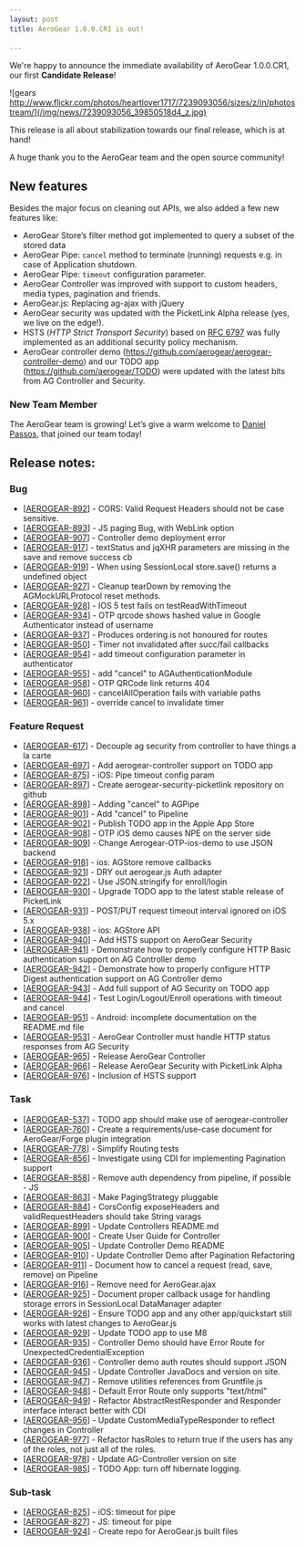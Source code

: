 ```yaml
---
layout: post
title: AeroGear 1.0.0.CR1 is out!

---
```


We're happy to announce the immediate availability of AeroGear 1.0.0.CR1, our first **Candidate Release**!

![gears http://www.flickr.com/photos/heartlover1717/7239093056/sizes/z/in/photostream/](/img/news/7239093056_39850518d4_z.jpg)

This release is all about stabilization towards our final release, which is at hand!

A huge thank you to the AeroGear team and the open source community!

## New features

Besides the major focus on cleaning out APIs, we also added a few new features like:

- AeroGear Store’s filter method got implemented to query a subset of the stored data
- AeroGear Pipe: `cancel` method to terminate (running) requests e.g. in case of Application shutdown.
- AeroGear Pipe: `timeout` configuration parameter.
- AeroGear Controller was improved with support to custom headers, media types, pagination and friends.
- AeroGear.js: Replacing ag-ajax with jQuery
- AeroGear security was updated with the PicketLink Alpha release (yes, we live on the edge!). 
- HSTS (*HTTP Strict Transport Security*) based on [RFC 6797](http://tools.ietf.org/html/rfc6797) was fully implemented as an additional security policy mechanism.
- AeroGear controller demo (https://github.com/aerogear/aerogear-controller-demo) and our TODO app (https://github.com/aerogear/TODO) were updated with the latest bits from AG Controller and Security. 

### New Team Member

The AeroGear team is growing! Let’s give a warm welcome to [Daniel Passos](https://twitter.com/passos), that joined our team today!


## Release notes:

### Bug 

*   [[AEROGEAR-892][1]] - CORS: Valid Request Headers should not be case sensitive. 
*   [[AEROGEAR-893][2]] - JS paging Bug, with WebLink option 
*   [[AEROGEAR-907][3]] - Controller demo deployment error 
*   [[AEROGEAR-917][4]] - textStatus and jqXHR parameters are missing in the save and remove success cb 
*   [[AEROGEAR-919][5]] - When using SessionLocal store.save() returns a undefined object 
*   [[AEROGEAR-927][6]] - Cleanup tearDown by removing the AGMockURLProtocol reset methods. 
*   [[AEROGEAR-928][7]] - IOS 5 test fails on testReadWithTimeout 
*   [[AEROGEAR-934][8]] - OTP qrcode shows hashed value in Google Authenticator instead of username 
*   [[AEROGEAR-937][9]] - Produces ordering is not honoured for routes 
*   [[AEROGEAR-950][10]] - Timer not invalidated after succ/fail callbacks 
*   [[AEROGEAR-954][11]] - add timeout configuration parameter in authenticator 
*   [[AEROGEAR-955][12]] - add "cancel" to AGAuthenticationModule 
*   [[AEROGEAR-958][13]] - OTP QRCode link returns 404 
*   [[AEROGEAR-960][14]] - cancelAllOperation fails with variable paths 
*   [[AEROGEAR-961][15]] - override cancel to invalidate timer 

### Feature Request 

*   [[AEROGEAR-617][16]] - Decouple ag security from controller to have things a la carte 
*   [[AEROGEAR-697][17]] - Add aerogear-controller support on TODO app 
*   [[AEROGEAR-875][18]] - iOS: Pipe timeout config param 
*   [[AEROGEAR-897][19]] - Create aerogear-security-picketlink repository on github 
*   [[AEROGEAR-898][20]] - Adding "cancel" to AGPipe 
*   [[AEROGEAR-901][21]] - Add "cancel" to Pipeline 
*   [[AEROGEAR-902][22]] - Publish TODO app in the Apple App Store 
*   [[AEROGEAR-908][23]] - OTP iOS demo causes NPE on the server side 
*   [[AEROGEAR-909][24]] - Change Aerogear-OTP-ios-demo to use JSON backend 
*   [[AEROGEAR-918][25]] - ios: AGStore remove callbacks 
*   [[AEROGEAR-921][26]] - DRY out aerogear.js Auth adapter 
*   [[AEROGEAR-922][27]] - Use JSON.stringify for enroll/login 
*   [[AEROGEAR-930][28]] - Upgrade TODO app to the latest stable release of PicketLink 
*   [[AEROGEAR-931][29]] - POST/PUT request timeout interval ignored on iOS 5.x 
*   [[AEROGEAR-938][30]] - ios: AGStore API 
*   [[AEROGEAR-940][31]] - Add HSTS support on AeroGear Security 
*   [[AEROGEAR-941][32]] - Demonstrate how to properly configure HTTP Basic authentication support on AG Controller demo 
*   [[AEROGEAR-942][33]] - Demonstrate how to properly configure HTTP Digest authentication support on AG Controller demo 
*   [[AEROGEAR-943][34]] - Add full support of AG Security on TODO app 
*   [[AEROGEAR-944][35]] - Test Login/Logout/Enroll operations with timeout and cancel 
*   [[AEROGEAR-951][36]] - Android: incomplete documentation on the README.md file 
*   [[AEROGEAR-953][37]] - AeroGear Controller must handle HTTP status responses from AG Security 
*   [[AEROGEAR-965][38]] - Release AeroGear Controller 
*   [[AEROGEAR-966][39]] - Release AeroGear Security with PicketLink Alpha 
*   [[AEROGEAR-976][40]] - Inclusion of HSTS support 

### Task 

*   [[AEROGEAR-537][41]] - TODO app should make use of aerogear-controller 
*   [[AEROGEAR-760][42]] - Create a requirements/use-case document for AeroGear/Forge plugin integration 
*   [[AEROGEAR-778][43]] - Simplify Routing tests 
*   [[AEROGEAR-856][44]] - Investigate using CDI for implementing Pagination support 
*   [[AEROGEAR-858][45]] - Remove auth dependency from pipeline, if possible - JS 
*   [[AEROGEAR-863][46]] - Make PagingStrategy pluggable 
*   [[AEROGEAR-884][47]] - CorsConfig exposeHeaders and validRequestHeaders should take String varags 
*   [[AEROGEAR-899][48]] - Update Controllers README.md 
*   [[AEROGEAR-900][49]] - Create User Guide for Controller 
*   [[AEROGEAR-905][50]] - Update Controller Demo README 
*   [[AEROGEAR-910][51]] - Update Controller Demo after Pagination Refactoring 
*   [[AEROGEAR-911][52]] - Document how to cancel a request (read, save, remove) on Pipeline 
*   [[AEROGEAR-916][53]] - Remove need for AeroGear.ajax 
*   [[AEROGEAR-925][54]] - Document proper callback usage for handling storage errors in SessionLocal DataManager adapter 
*   [[AEROGEAR-926][55]] - Ensure TODO app and any other app/quickstart still works with latest changes to AeroGear.js 
*   [[AEROGEAR-929][56]] - Update TODO app to use M8 
*   [[AEROGEAR-935][57]] - Controller Demo should have Error Route for UnexpectedCredentialException 
*   [[AEROGEAR-936][58]] - Controller demo auth routes should support JSON 
*   [[AEROGEAR-945][59]] - Update Controller JavaDocs and version on site. 
*   [[AEROGEAR-947][60]] - Remove utilities references from Gruntfile.js 
*   [[AEROGEAR-948][61]] - Default Error Route only supports "text/html" 
*   [[AEROGEAR-949][62]] - Refactor AbstractRestResponder and Responder interface interact better with CDI 
*   [[AEROGEAR-956][63]] - Update CustomMediaTypeResponder to reflect changes in Controller 
*   [[AEROGEAR-977][64]] - Refactor hasRoles to return true if the users has any of the roles, not just all of the roles. 
*   [[AEROGEAR-978][65]] - Update AG-Controller version on site 
*   [[AEROGEAR-985][66]] - TODO App: turn off hibernate logging. 

### Sub-task 

*   [[AEROGEAR-825][67]] - iOS: timeout for pipe 
*   [[AEROGEAR-827][68]] - JS: timeout for pipe 
*   [[AEROGEAR-924][69]] - Create repo for AeroGear.js built files

 [1]: https://issues.jboss.org/browse/AEROGEAR-892
 [2]: https://issues.jboss.org/browse/AEROGEAR-893
 [3]: https://issues.jboss.org/browse/AEROGEAR-907
 [4]: https://issues.jboss.org/browse/AEROGEAR-917
 [5]: https://issues.jboss.org/browse/AEROGEAR-919
 [6]: https://issues.jboss.org/browse/AEROGEAR-927
 [7]: https://issues.jboss.org/browse/AEROGEAR-928
 [8]: https://issues.jboss.org/browse/AEROGEAR-934
 [9]: https://issues.jboss.org/browse/AEROGEAR-937
 [10]: https://issues.jboss.org/browse/AEROGEAR-950
 [11]: https://issues.jboss.org/browse/AEROGEAR-954
 [12]: https://issues.jboss.org/browse/AEROGEAR-955
 [13]: https://issues.jboss.org/browse/AEROGEAR-958
 [14]: https://issues.jboss.org/browse/AEROGEAR-960
 [15]: https://issues.jboss.org/browse/AEROGEAR-961
 [16]: https://issues.jboss.org/browse/AEROGEAR-617
 [17]: https://issues.jboss.org/browse/AEROGEAR-697
 [18]: https://issues.jboss.org/browse/AEROGEAR-875
 [19]: https://issues.jboss.org/browse/AEROGEAR-897
 [20]: https://issues.jboss.org/browse/AEROGEAR-898
 [21]: https://issues.jboss.org/browse/AEROGEAR-901
 [22]: https://issues.jboss.org/browse/AEROGEAR-902
 [23]: https://issues.jboss.org/browse/AEROGEAR-908
 [24]: https://issues.jboss.org/browse/AEROGEAR-909
 [25]: https://issues.jboss.org/browse/AEROGEAR-918
 [26]: https://issues.jboss.org/browse/AEROGEAR-921
 [27]: https://issues.jboss.org/browse/AEROGEAR-922
 [28]: https://issues.jboss.org/browse/AEROGEAR-930
 [29]: https://issues.jboss.org/browse/AEROGEAR-931
 [30]: https://issues.jboss.org/browse/AEROGEAR-938
 [31]: https://issues.jboss.org/browse/AEROGEAR-940
 [32]: https://issues.jboss.org/browse/AEROGEAR-941
 [33]: https://issues.jboss.org/browse/AEROGEAR-942
 [34]: https://issues.jboss.org/browse/AEROGEAR-943
 [35]: https://issues.jboss.org/browse/AEROGEAR-944
 [36]: https://issues.jboss.org/browse/AEROGEAR-951
 [37]: https://issues.jboss.org/browse/AEROGEAR-953
 [38]: https://issues.jboss.org/browse/AEROGEAR-965
 [39]: https://issues.jboss.org/browse/AEROGEAR-966
 [40]: https://issues.jboss.org/browse/AEROGEAR-976
 [41]: https://issues.jboss.org/browse/AEROGEAR-537
 [42]: https://issues.jboss.org/browse/AEROGEAR-760
 [43]: https://issues.jboss.org/browse/AEROGEAR-778
 [44]: https://issues.jboss.org/browse/AEROGEAR-856
 [45]: https://issues.jboss.org/browse/AEROGEAR-858
 [46]: https://issues.jboss.org/browse/AEROGEAR-863
 [47]: https://issues.jboss.org/browse/AEROGEAR-884
 [48]: https://issues.jboss.org/browse/AEROGEAR-899
 [49]: https://issues.jboss.org/browse/AEROGEAR-900
 [50]: https://issues.jboss.org/browse/AEROGEAR-905
 [51]: https://issues.jboss.org/browse/AEROGEAR-910
 [52]: https://issues.jboss.org/browse/AEROGEAR-911
 [53]: https://issues.jboss.org/browse/AEROGEAR-916
 [54]: https://issues.jboss.org/browse/AEROGEAR-925
 [55]: https://issues.jboss.org/browse/AEROGEAR-926
 [56]: https://issues.jboss.org/browse/AEROGEAR-929
 [57]: https://issues.jboss.org/browse/AEROGEAR-935
 [58]: https://issues.jboss.org/browse/AEROGEAR-936
 [59]: https://issues.jboss.org/browse/AEROGEAR-945
 [60]: https://issues.jboss.org/browse/AEROGEAR-947
 [61]: https://issues.jboss.org/browse/AEROGEAR-948
 [62]: https://issues.jboss.org/browse/AEROGEAR-949
 [63]: https://issues.jboss.org/browse/AEROGEAR-956
 [64]: https://issues.jboss.org/browse/AEROGEAR-977
 [65]: https://issues.jboss.org/browse/AEROGEAR-978
 [66]: https://issues.jboss.org/browse/AEROGEAR-985
 [67]: https://issues.jboss.org/browse/AEROGEAR-825
 [68]: https://issues.jboss.org/browse/AEROGEAR-827
 [69]: https://issues.jboss.org/browse/AEROGEAR-924
